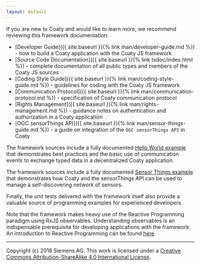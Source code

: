 ```yaml
---
layout: default
---
```

If you are new to Coaty and would like to learn more, we
recommend reviewing this framework documentation:

* [Developer Guide]({{ site.baseurl }}{% link man/developer-guide.md %}) -
  how to build a Coaty application with the Coaty JS framework
* [Source Code Documentation]({{ site.baseurl }}{% link tsdoc/index.html %}) -
  complete documentation of all public types and members of the Coaty JS sources
* [Coding Style Guide]({{ site.baseurl }}{% link man/coding-style-guide.md %}) -
  guidelines for coding with the Coaty JS framework
* [Communication Protocol]({{ site.baseurl }}{% link man/communication-protocol.md %}) -
  specification of Coaty communication protocol
* [Rights Management]({{ site.baseurl }}{% link man/rights-management.md %}) -
  guidance notes on authentication and authorization in a Coaty application
* [OGC sensorThings API]({{ site.baseurl }}{% link man/sensor-things-guide.md %}) -
  a guide on integration of the `OGC sensorThings API` in Coaty

The framework sources include a fully documented
[Hello World example](https://github.com/coatyio/coaty-js/blob/master/examples/hello-world/README.md)
that demonstrates best practices and the basic use of communication events to
exchange typed data in a decentralized Coaty application.

The framework sources include a fully documented
[Sensor Things example](https://github.com/coatyio/coaty-js/blob/master/examples/sensor-things/README.md)
that demonstrates how Coaty and the sensorThings API can be used to manage a self-discovering
network of sensors.

Finally, the unit tests delivered with the framework itself also provide a valuable
source of programming examples for experienced developers.

Note that the framework makes heavy use of the Reactive Programming paradigm
using RxJS observables. Understanding observables is an indispensable
prerequisite for developing applications with the framework. An introduction to
Reactive Programming can be found [here](http://reactivex.io/).

---
Copyright (c) 2018 Siemens AG. This work is licensed under a
[Creative Commons Attribution-ShareAlike 4.0 International License](http://creativecommons.org/licenses/by-sa/4.0/).
